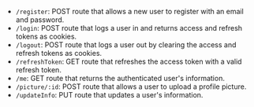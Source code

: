 - `/register`: POST route that allows a new user to register with an email and password.
- `/login`: POST route that logs a user in and returns access and refresh tokens as cookies.
- `/logout`: POST route that logs a user out by clearing the access and refresh tokens as cookies.
- `/refreshToken`: GET route that refreshes the access token with a valid refresh token.
- `/me`: GET route that returns the authenticated user's information.
- `/picture/:id`: POST route that allows a user to upload a profile picture.
- `/updateInfo`: PUT route that updates a user's information.
